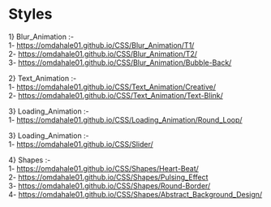 # Styles
1} Blur_Animation :-             
1- https://omdahale01.github.io/CSS/Blur_Animation/T1/                
2- https://omdahale01.github.io/CSS/Blur_Animation/T2/           
3- https://omdahale01.github.io/CSS/Blur_Animation/Bubble-Back/
           
2} Text_Animation :-                    
1- https://omdahale01.github.io/CSS/Text_Animation/Creative/         
2- https://omdahale01.github.io/CSS/Text_Animation/Text-Blink/
           
3} Loading_Animation :-      
1- https://omdahale01.github.io/CSS/Loading_Animation/Round_Loop/

3} Loading_Animation :-     
1- https://omdahale01.github.io/CSS/Slider/           

4} Shapes :-                  
1- https://omdahale01.github.io/CSS/Shapes/Heart-Beat/              
2- https://omdahale01.github.io/CSS/Shapes/Pulsing_Effect             
3- https://omdahale01.github.io/CSS/Shapes/Round-Border/                       
4- https://omdahale01.github.io/CSS/Shapes/Abstract_Background_Design/

